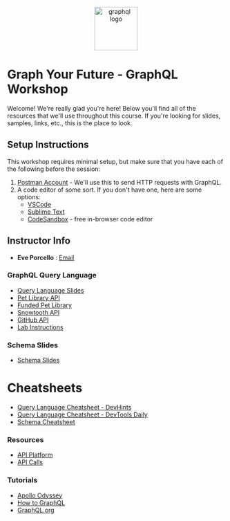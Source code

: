 <p align="center">
<img src="https://upload.wikimedia.org/wikipedia/commons/thumb/1/17/GraphQL_Logo.svg/512px-GraphQL_Logo.svg.png" width="100" alt="graphql logo"/>
</p>

# Graph Your Future - GraphQL Workshop

Welcome! We're really glad you're here! Below you'll find all of the resources that we'll use throughout this course. If you're looking for slides, samples, links, etc., this is the place to look.

## Setup Instructions
This workshop requires minimal setup, but make sure that you have each of the following before the session:

1. [Postman Account](https://www.postman.com/) - We'll use this to send HTTP requests with GraphQL.
2. A code editor of some sort. If you don't have one, here are some options:
   * [VSCode](https://code.visualstudio.com/)
   * [Sublime Text](https://www.sublimetext.com/)
   * [CodeSandbox](https://codesandbox.io) - free in-browser code editor

## Instructor Info

- **Eve Porcello** : [Email](mailto:eve@moonhighway.com)

### GraphQL Query Language

- [Query Language Slides](https://slides.com/moonhighway/graphql-intro/)
- [Pet Library API](https://pet-library.moonhighway.com)
- [Funded Pet Library](https://funded-pet-library.moonhighway.com)
- [Snowtooth API](https://snowtooth.moonhighway.com)
- [GitHub API](https://developer.github.com/v4/explorer/)
- [Lab Instructions](https://slides.com/moonhighway/snowtooth-query-lab/)

### Schema Slides

* [Schema Slides](https://slides.com/moonhighway/schema-definition-language)

# Cheatsheets

* [Query Language Cheatsheet - DevHints](https://devhints.io/graphql)
* [Query Language Cheatsheet - DevTools Daily](https://www.devtoolsdaily.com/cheatsheets/graphql/)
* [Schema Cheatsheet](https://raw.githubusercontent.com/sogko/graphql-shorthand-notation-cheat-sheet/master/graphql-shorthand-notation-cheat-sheet.png)

### Resources

* [API Platform](https://partner.thetradedesk.com/v3/portal/api/doc/ApisPlatform)
* [API Calls](https://partner.thetradedesk.com/v3/portal/api/doc/GqlApiCalls)

### Tutorials

- [Apollo Odyssey](https://odyssey.apollographql.com/)
- [How to GraphQL](https://howtographql.com)
- [GraphQL.org](https://graphql.org)
